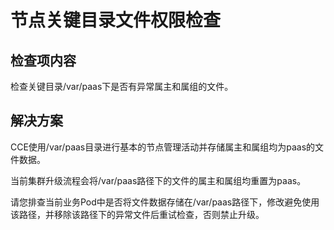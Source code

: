 # 节点关键目录文件权限检查<a name="cce_10_0447"></a>

## 检查项内容<a name="section1249107165514"></a>

检查关键目录/var/paas下是否有异常属主和属组的文件。

## 解决方案<a name="section77761310175513"></a>

CCE使用/var/paas目录进行基本的节点管理活动并存储属主和属组均为paas的文件数据。

当前集群升级流程会将/var/paas路径下的文件的属主和属组均重置为paas。

请您排查当前业务Pod中是否将文件数据存储在/var/paas路径下，修改避免使用该路径，并移除该路径下的异常文件后重试检查，否则禁止升级。

